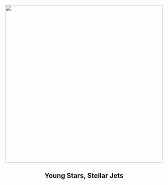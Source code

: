
<p align="center"><img src="https://apod.nasa.gov/apod/image/2307/HH46-47_JWST1030.jpg" width="500" height="500"></p>
<h2 align="center"> Young Stars, Stellar Jets </h2>
